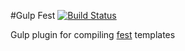 #Gulp Fest [![Build Status](https://travis-ci.org/DmitryDorofeev/gulp-fest.svg?branch=master)](https://travis-ci.org/DmitryDorofeev/gulp-fest)

Gulp plugin for compiling [fest](https://github.com/mailru/fest) templates
